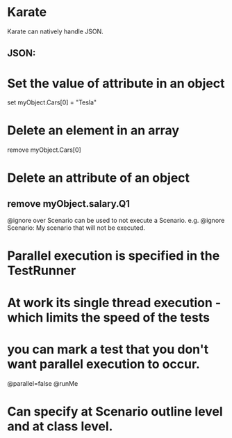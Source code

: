 # Karate 
Karate can natively handle JSON.

JSON:
-----
# Set the value of attribute in an object
set myObject.Cars[0] = "Tesla"

# Delete an element in an array
remove myObject.Cars[0]

# Delete an attribute of an object
remove myObject.salary.Q1
-----

@ignore over Scenario can be used to not execute a Scenario.
e.g.
    @ignore
    Scenario: My scenario that will not be executed.

# Parallel execution is specified in the TestRunner
# At work its single thread execution - which limits the speed of the tests
# you can mark a test that you don't want parallel execution to occur.
@parallel=false @runMe
# Can specify at Scenario outline level and at class level.

